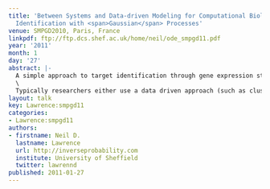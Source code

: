 ```yaml
---
title: 'Between Systems and Data-driven Modeling for Computational Biology: Target
  Identification with <span>Gaussian</span> Processes'
venue: SMPGD2010, Paris, France
linkpdf: ftp://ftp.dcs.shef.ac.uk/home/neil/ode_smpgd11.pdf
year: '2011'
month: 1
day: '27'
abstract: |-
  A simple approach to target identification through gene expression studies has been to cluster the expression profiles and look for coregulated genes within clusters. Within systems biology mechanistic models of gene expression are typically constructed through differential equations. mRNA’s production is taken to be proportional to transcription factor activity (with the proportionality given by the sensitivity) and the mRNA is assumed to decay at a particular rate. The assumption that coregulated genes have similar profiles is equivalent to assuming both the decay and the sensitivity are high.\
  \
  Typically researchers either use a data driven approach (such as clustering) or a model based approach (such as differential equations). In this talk we advocate hybrid techniques which have aspects of the mechanistic and data driven models. We combine simple differential equation models with Gaussian process priors to make probabilistic models with mechanistic underpinnings. We show applications in target identification from mRNA measurements.
layout: talk
key: Lawrence:smpgd11
categories:
- Lawrence:smpgd11
authors:
- firstname: Neil D.
  lastname: Lawrence
  url: http://inverseprobability.com
  institute: University of Sheffield
  twitter: lawrennd
published: 2011-01-27
---
```

